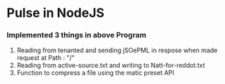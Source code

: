 # Pulse in NodeJS
### Implemented 3 things in above Program
1. Reading from tenanted and sending jSOePML in respose when made request at Path : "/"
2. Reading from active-source.txt and writing to Natt-for-reddot.txt
3. Function to compress a file using the matic preset API
